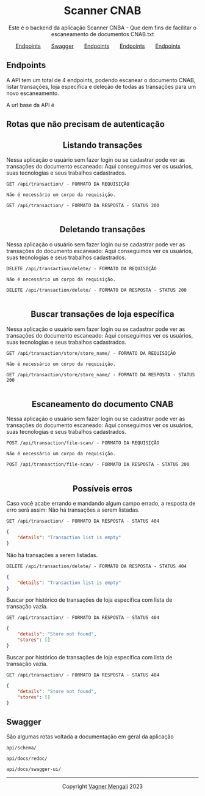 <h1 align="center">
  Scanner CNAB
</h1>

<p align = "center">
Este é o backend da aplicação Scanner CNBA - Que dem fins de facilitar o escaneamento de documentos CNAB.txt
</p>

<p align="center">
  <a href="#endpoints">Endpoints</a>&nbsp;&nbsp;&nbsp;&nbsp;&nbsp;&nbsp;
  <a href="#swagger">Swagger</a>&nbsp;&nbsp;&nbsp;&nbsp;&nbsp;&nbsp;
  <a href="#endpoints">Endpoints</a>&nbsp;&nbsp;&nbsp;&nbsp;&nbsp;&nbsp;
  <a href="#endpoints">Endpoints</a>&nbsp;&nbsp;&nbsp;&nbsp;&nbsp;&nbsp;
  <a href="#endpoints">Endpoints</a>&nbsp;&nbsp;&nbsp;&nbsp;&nbsp;&nbsp;
</p>

## **Endpoints**

A API tem um total de 4 endpoints, podendo escanear o documento CNAB, listar transações, loja específica e deleção de todas as transações para um novo escaneamento. <br/>

A url base da API é 

## Rotas que não precisam de autenticação

<h2 align ='center'> Listando transações </h2>

Nessa aplicação o usuário sem fazer login ou se cadastrar pode ver as transações do documento escaneado:
Aqui conseguimos ver os usuários, suas tecnologias e seus trabalhos cadastrados.

`GET /api/transaction/ - FORMATO DA REQUISIÇÃO`

```
Não é necessário um corpo da requisição.
```

`GET /api/transaction/ - FORMATO DA RESPOSTA - STATUS 200`

```

```

<h2 align ='center'> Deletando transações </h2>

Nessa aplicação o usuário sem fazer login ou se cadastrar pode ver as transações do documento escaneado:
Aqui conseguimos ver os usuários, suas tecnologias e seus trabalhos cadastrados.

`DELETE /api/transaction/delete/ - FORMATO DA REQUISIÇÃO`

```
Não é necessário um corpo da requisição.
```

`DELETE /api/transaction/delete/ - FORMATO DA RESPOSTA - STATUS 200`

```

```

<h2 align ='center'> Buscar transações de loja específica  </h2>

Nessa aplicação o usuário sem fazer login ou se cadastrar pode ver as transações do documento escaneado:
Aqui conseguimos ver os usuários, suas tecnologias e seus trabalhos cadastrados.

`GET /api/transaction/store/store_name/ - FORMATO DA REQUISIÇÃO`

```
Não é necessário um corpo da requisição.
```

`GET /api/transaction/store/store_name/ - FORMATO DA RESPOSTA - STATUS 200`

```

```

<h2 align ='center'> Escaneamento do documento CNAB </h2>

Nessa aplicação o usuário sem fazer login ou se cadastrar pode ver as transações do documento escaneado:
Aqui conseguimos ver os usuários, suas tecnologias e seus trabalhos cadastrados.

`POST /api/transaction/file-scan/ - FORMATO DA REQUISIÇÃO`

```
Não é necessário um corpo da requisição.
```

`POST /api/transaction/file-scan/ - FORMATO DA RESPOSTA - STATUS 200`

```

```

<h2 align ='center'> Possíveis erros </h2>

Caso você acabe errando e mandando algum campo errado, a resposta de erro será assim:
Não há transações a serem listadas.

`GET /api/transaction/ - FORMATO DA RESPOSTA - STATUS 404`

```json
{
    "details": "Transaction list is empty"
}
```

Não há transações a serem listadas.

`DELETE /api/transaction/delete/ - FORMATO DA RESPOSTA - STATUS 404`

```json
{
    "details": "Transaction list is empty"
}
```

Buscar por histórico de transações de loja específica com lista de transação vazia.

`GET /api/transaction/ - FORMATO DA RESPOSTA - STATUS 404`

```json
{
    "details": "Store not found",
    "stores": []
}
```
Buscar por histórico de transações de loja específica com lista de transação vazia.

`GET /api/transaction/ - FORMATO DA RESPOSTA - STATUS 404`

```json
{
    "details": "Store not found",
    "stores": []
}
```
## **Swagger**

São algumas rotas voltada a documentação em geral da aplicação

`api/schema/ `

`api/docs/redoc/ `

`api/docs/swagger-ui/ `

---

<p align ='center'> Copyright <a href="https://github.com/vagnermengali">Vagner Mengali</a> 2023 </p>
